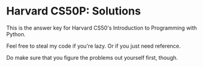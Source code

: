 # Harvard CS50P: Solutions

This is the answer key for Harvard CS50's Introduction to Programming with Python. 

Feel free to steal my code if you're lazy. Or if you just need reference. 

Do make sure that you figure the problems out yourself first, though. 
